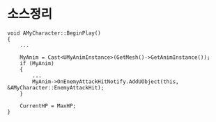 # 소스정리

    void AMyCharacter::BeginPlay()
    {
        ...

        MyAnim = Cast<UMyAnimInstance>(GetMesh()->GetAnimInstance());
        if (MyAnim)
        {
            ...
            MyAnim->OnEnemyAttackHitNotify.AddUObject(this, &AMyCharacter::EnemyAttackHit);
        }

        CurrentHP = MaxHP;
    }
